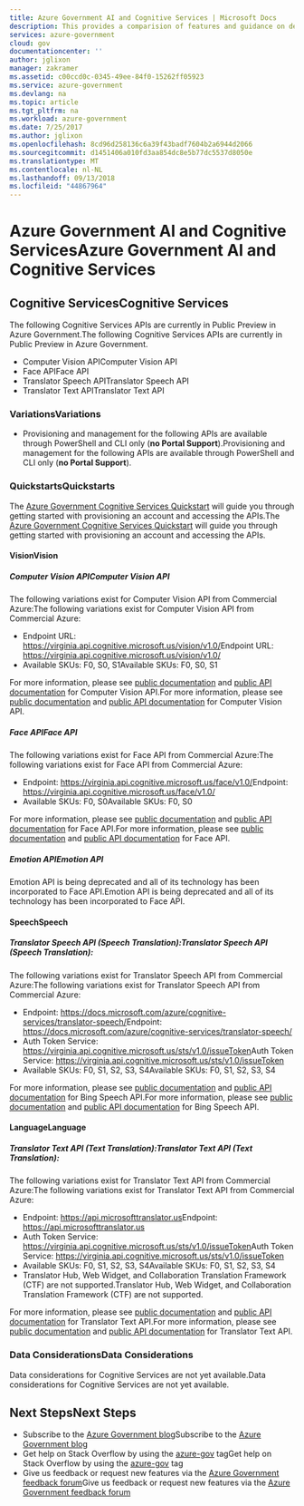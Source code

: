 ```yaml
---
title: Azure Government AI and Cognitive Services | Microsoft Docs
description: This provides a comparision of features and guidance on developing applications for Azure Government
services: azure-government
cloud: gov
documentationcenter: ''
author: jglixon
manager: zakramer
ms.assetid: c00ccd0c-0345-49ee-84f0-15262ff05923
ms.service: azure-government
ms.devlang: na
ms.topic: article
ms.tgt_pltfrm: na
ms.workload: azure-government
ms.date: 7/25/2017
ms.author: jglixon
ms.openlocfilehash: 8cd96d258136c6a39f43badf7604b2a6944d2066
ms.sourcegitcommit: d1451406a010fd3aa854dc8e5b77dc5537d8050e
ms.translationtype: MT
ms.contentlocale: nl-NL
ms.lasthandoff: 09/13/2018
ms.locfileid: "44867964"
---
```

# <a name="azure-government-ai-and-cognitive-services"></a><span data-ttu-id="eb806-103">Azure Government AI and Cognitive Services</span><span class="sxs-lookup"><span data-stu-id="eb806-103">Azure Government AI and Cognitive Services</span></span>

## <a name="cognitive-services"></a><span data-ttu-id="eb806-104">Cognitive Services</span><span class="sxs-lookup"><span data-stu-id="eb806-104">Cognitive Services</span></span> 
<span data-ttu-id="eb806-105">The following Cognitive Services APIs are currently in Public Preview in Azure Government.</span><span class="sxs-lookup"><span data-stu-id="eb806-105">The following Cognitive Services APIs are currently in Public Preview in Azure Government.</span></span> 
- <span data-ttu-id="eb806-106">Computer Vision API</span><span class="sxs-lookup"><span data-stu-id="eb806-106">Computer Vision API</span></span>
- <span data-ttu-id="eb806-107">Face API</span><span class="sxs-lookup"><span data-stu-id="eb806-107">Face API</span></span>
- <span data-ttu-id="eb806-108">Translator Speech API</span><span class="sxs-lookup"><span data-stu-id="eb806-108">Translator Speech API</span></span>
- <span data-ttu-id="eb806-109">Translator Text API</span><span class="sxs-lookup"><span data-stu-id="eb806-109">Translator Text API</span></span>

### <a name="variations"></a><span data-ttu-id="eb806-110">Variations</span><span class="sxs-lookup"><span data-stu-id="eb806-110">Variations</span></span>
- <span data-ttu-id="eb806-111">Provisioning and management for the following APIs are available through PowerShell and CLI only (**no Portal Support**).</span><span class="sxs-lookup"><span data-stu-id="eb806-111">Provisioning and management for the following APIs are available through PowerShell and CLI only (**no Portal Support**).</span></span>

### <a name="quickstarts"></a><span data-ttu-id="eb806-112">Quickstarts</span><span class="sxs-lookup"><span data-stu-id="eb806-112">Quickstarts</span></span>
<span data-ttu-id="eb806-113">The [Azure Government Cognitive Services Quickstart](documentation-government-cognitiveservices.md) will guide you through getting started with provisioning an account and accessing the APIs.</span><span class="sxs-lookup"><span data-stu-id="eb806-113">The [Azure Government Cognitive Services Quickstart](documentation-government-cognitiveservices.md) will guide you through getting started with provisioning an account and accessing the APIs.</span></span>

#### <a name="vision"></a><span data-ttu-id="eb806-114">Vision</span><span class="sxs-lookup"><span data-stu-id="eb806-114">Vision</span></span>

##### <a name="computer-vision-api"></a><span data-ttu-id="eb806-115">Computer Vision API</span><span class="sxs-lookup"><span data-stu-id="eb806-115">Computer Vision API</span></span>
<span data-ttu-id="eb806-116">The following variations exist for Computer Vision API from Commercial Azure:</span><span class="sxs-lookup"><span data-stu-id="eb806-116">The following variations exist for Computer Vision API from Commercial Azure:</span></span>
- <span data-ttu-id="eb806-117">Endpoint URL: https://virginia.api.cognitive.microsoft.us/vision/v1.0/</span><span class="sxs-lookup"><span data-stu-id="eb806-117">Endpoint URL: https://virginia.api.cognitive.microsoft.us/vision/v1.0/</span></span>
- <span data-ttu-id="eb806-118">Available SKUs: F0, S0, S1</span><span class="sxs-lookup"><span data-stu-id="eb806-118">Available SKUs: F0, S0, S1</span></span>

<span data-ttu-id="eb806-119">For more information, please see [public documentation](../cognitive-services/computer-vision/index.yml) and [public API documentation](https://westus.dev.cognitive.microsoft.com/docs/services/56f91f2d778daf23d8ec6739/operations/56f91f2e778daf14a499e1fa) for Computer Vision API.</span><span class="sxs-lookup"><span data-stu-id="eb806-119">For more information, please see [public documentation](../cognitive-services/computer-vision/index.yml) and [public API documentation](https://westus.dev.cognitive.microsoft.com/docs/services/56f91f2d778daf23d8ec6739/operations/56f91f2e778daf14a499e1fa) for Computer Vision API.</span></span>
 
##### <a name="face-api"></a><span data-ttu-id="eb806-120">Face API</span><span class="sxs-lookup"><span data-stu-id="eb806-120">Face API</span></span>
<span data-ttu-id="eb806-121">The following variations exist for Face API from Commercial Azure:</span><span class="sxs-lookup"><span data-stu-id="eb806-121">The following variations exist for Face API from Commercial Azure:</span></span>
- <span data-ttu-id="eb806-122">Endpoint: https://virginia.api.cognitive.microsoft.us/face/v1.0/</span><span class="sxs-lookup"><span data-stu-id="eb806-122">Endpoint: https://virginia.api.cognitive.microsoft.us/face/v1.0/</span></span>
- <span data-ttu-id="eb806-123">Available SKUs: F0, S0</span><span class="sxs-lookup"><span data-stu-id="eb806-123">Available SKUs: F0, S0</span></span>
 
<span data-ttu-id="eb806-124">For more information, please see [public documentation](../cognitive-services/Face/index.yml) and [public API documentation](https://westus.dev.cognitive.microsoft.com/docs/services/563879b61984550e40cbbe8d/operations/563879b61984550f30395236) for Face API.</span><span class="sxs-lookup"><span data-stu-id="eb806-124">For more information, please see [public documentation](../cognitive-services/Face/index.yml) and [public API documentation](https://westus.dev.cognitive.microsoft.com/docs/services/563879b61984550e40cbbe8d/operations/563879b61984550f30395236) for Face API.</span></span>

##### <a name="emotion-api"></a><span data-ttu-id="eb806-125">Emotion API</span><span class="sxs-lookup"><span data-stu-id="eb806-125">Emotion API</span></span>
<span data-ttu-id="eb806-126">Emotion API is being deprecated and all of its technology has been incorporated to Face API.</span><span class="sxs-lookup"><span data-stu-id="eb806-126">Emotion API is being deprecated and all of its technology has been incorporated to Face API.</span></span>
 
#### <a name="speech"></a><span data-ttu-id="eb806-127">Speech</span><span class="sxs-lookup"><span data-stu-id="eb806-127">Speech</span></span>
 
##### <a name="translator-speech-api-speech-translation"></a><span data-ttu-id="eb806-128">Translator Speech API (Speech Translation):</span><span class="sxs-lookup"><span data-stu-id="eb806-128">Translator Speech API (Speech Translation):</span></span> 
<span data-ttu-id="eb806-129">The following variations exist for Translator Speech API from Commercial Azure:</span><span class="sxs-lookup"><span data-stu-id="eb806-129">The following variations exist for Translator Speech API from Commercial Azure:</span></span>
- <span data-ttu-id="eb806-130">Endpoint: https://docs.microsoft.com/azure/cognitive-services/translator-speech/</span><span class="sxs-lookup"><span data-stu-id="eb806-130">Endpoint: https://docs.microsoft.com/azure/cognitive-services/translator-speech/</span></span>
- <span data-ttu-id="eb806-131">Auth Token Service: https://virginia.api.cognitive.microsoft.us/sts/v1.0/issueToken</span><span class="sxs-lookup"><span data-stu-id="eb806-131">Auth Token Service: https://virginia.api.cognitive.microsoft.us/sts/v1.0/issueToken</span></span>
- <span data-ttu-id="eb806-132">Available SKUs: F0, S1, S2, S3, S4</span><span class="sxs-lookup"><span data-stu-id="eb806-132">Available SKUs: F0, S1, S2, S3, S4</span></span>
 
<span data-ttu-id="eb806-133">For more information, please see [public documentation](../cognitive-services/Speech/Home.md) and [public API documentation](https://docs.microsoft.com/azure/cognitive-services/translator-speech/reference) for Bing Speech API.</span><span class="sxs-lookup"><span data-stu-id="eb806-133">For more information, please see [public documentation](../cognitive-services/Speech/Home.md) and [public API documentation](https://docs.microsoft.com/azure/cognitive-services/translator-speech/reference) for Bing Speech API.</span></span>
 
#### <a name="language"></a><span data-ttu-id="eb806-134">Language</span><span class="sxs-lookup"><span data-stu-id="eb806-134">Language</span></span>
 
##### <a name="translator-text-api-text-translation"></a><span data-ttu-id="eb806-135">Translator Text API (Text Translation):</span><span class="sxs-lookup"><span data-stu-id="eb806-135">Translator Text API (Text Translation):</span></span> 
<span data-ttu-id="eb806-136">The following variations exist for Translator Text API from Commercial Azure:</span><span class="sxs-lookup"><span data-stu-id="eb806-136">The following variations exist for Translator Text API from Commercial Azure:</span></span>
- <span data-ttu-id="eb806-137">Endpoint: https://api.microsofttranslator.us</span><span class="sxs-lookup"><span data-stu-id="eb806-137">Endpoint: https://api.microsofttranslator.us</span></span>
- <span data-ttu-id="eb806-138">Auth Token Service: https://virginia.api.cognitive.microsoft.us/sts/v1.0/issueToken</span><span class="sxs-lookup"><span data-stu-id="eb806-138">Auth Token Service: https://virginia.api.cognitive.microsoft.us/sts/v1.0/issueToken</span></span>
- <span data-ttu-id="eb806-139">Available SKUs: F0, S1, S2, S3, S4</span><span class="sxs-lookup"><span data-stu-id="eb806-139">Available SKUs: F0, S1, S2, S3, S4</span></span>
- <span data-ttu-id="eb806-140">Translator Hub, Web Widget, and Collaboration Translation Framework (CTF) are not supported.</span><span class="sxs-lookup"><span data-stu-id="eb806-140">Translator Hub, Web Widget, and Collaboration Translation Framework (CTF) are not supported.</span></span>
 
<span data-ttu-id="eb806-141">For more information, please see [public documentation](../cognitive-services/translator/translator-info-overview.md) and [public API documentation](https://docs.microsoft.com/azure/cognitive-services/Translator/reference/v3-0-reference) for Translator Text API.</span><span class="sxs-lookup"><span data-stu-id="eb806-141">For more information, please see [public documentation](../cognitive-services/translator/translator-info-overview.md) and [public API documentation](https://docs.microsoft.com/azure/cognitive-services/Translator/reference/v3-0-reference) for Translator Text API.</span></span>


### <a name="data-considerations"></a><span data-ttu-id="eb806-142">Data Considerations</span><span class="sxs-lookup"><span data-stu-id="eb806-142">Data Considerations</span></span>
<span data-ttu-id="eb806-143">Data considerations for Cognitive Services are not yet available.</span><span class="sxs-lookup"><span data-stu-id="eb806-143">Data considerations for Cognitive Services are not yet available.</span></span> 

## <a name="next-steps"></a><span data-ttu-id="eb806-144">Next Steps</span><span class="sxs-lookup"><span data-stu-id="eb806-144">Next Steps</span></span>
* <span data-ttu-id="eb806-145">Subscribe to the [Azure Government blog](https://blogs.msdn.microsoft.com/azuregov/)</span><span class="sxs-lookup"><span data-stu-id="eb806-145">Subscribe to the [Azure Government blog](https://blogs.msdn.microsoft.com/azuregov/)</span></span>
* <span data-ttu-id="eb806-146">Get help on Stack Overflow by using the [azure-gov](https://stackoverflow.com/questions/tagged/azure-gov) tag</span><span class="sxs-lookup"><span data-stu-id="eb806-146">Get help on Stack Overflow by using the [azure-gov](https://stackoverflow.com/questions/tagged/azure-gov) tag</span></span>
* <span data-ttu-id="eb806-147">Give us feedback or request new features via the [Azure Government feedback forum](https://feedback.azure.com/forums/558487-azure-government)</span><span class="sxs-lookup"><span data-stu-id="eb806-147">Give us feedback or request new features via the [Azure Government feedback forum](https://feedback.azure.com/forums/558487-azure-government)</span></span> 

